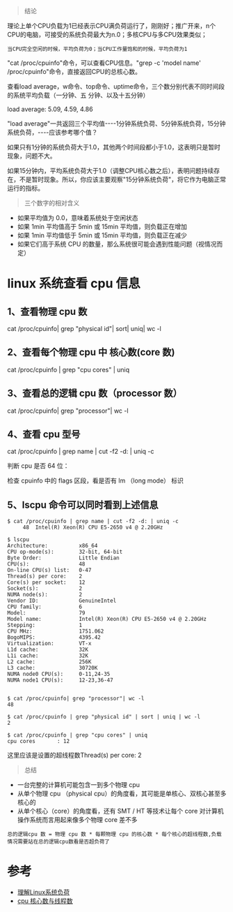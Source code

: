 
> 结论

理论上单个CPU负载为1已经表示CPU满负荷运行了，刚刚好；推广开来，n个CPU的电脑，可接受的系统负荷最大为n.0；多核CPU与多CPU效果类似；

`当CPU完全空闲的时候，平均负荷为0；当CPU工作量饱和的时候，平均负荷为1`

"cat /proc/cpuinfo"命令，可以查看CPU信息。"grep -c 'model name' /proc/cpuinfo"命令，直接返回CPU的总核心数。



查看load average，w命令、top命令、uptime命令，三个数分别代表不同时间段的系统平均负载（一分钟、五 分钟、以及十五分钟）

load average: 5.09, 4.59, 4.86

"load average"一共返回三个平均值----1分钟系统负荷、5分钟系统负荷，15分钟系统负荷，----应该参考哪个值？

如果只有1分钟的系统负荷大于1.0，其他两个时间段都小于1.0，这表明只是暂时现象，问题不大。

如果15分钟内，平均系统负荷大于1.0（调整CPU核心数之后），表明问题持续存在，不是暂时现象。所以，你应该主要观察"15分钟系统负荷"，将它作为电脑正常运行的指标。

> 三个数字的相对含义

- 如果平均值为 0.0，意味着系统处于空闲状态
- 如果 1min 平均值高于 5min 或 15min 平均值，则负载正在增加
- 如果 1min 平均值低于 5min 或 15min 平均值，则负载正在减少
- 如果它们高于系统 CPU 的数量，那么系统很可能会遇到性能问题（视情况而定）



# linux 系统查看 cpu 信息

## 1、查看物理 cpu 数

cat /proc/cpuinfo| grep "physical id"| sort| uniq| wc -l

## 2、查看每个物理 cpu 中 核心数(core 数)

cat /proc/cpuinfo | grep "cpu cores" | uniq

## 3、查看总的逻辑 cpu 数（processor 数）

cat /proc/cpuinfo| grep "processor"| wc -l

## 4、查看 cpu 型号

cat /proc/cpuinfo | grep name | cut -f2 -d: | uniq -c

判断 cpu 是否 64 位：

检查 cpuinfo 中的 flags 区段，看是否有 lm （long mode） 标识

## 5、lscpu 命令可以同时看到上述信息


```
$ cat /proc/cpuinfo | grep name | cut -f2 -d: | uniq -c
     48  Intel(R) Xeon(R) CPU E5-2650 v4 @ 2.20GHz

$ lscpu
Architecture:          x86_64
CPU op-mode(s):        32-bit, 64-bit
Byte Order:            Little Endian
CPU(s):                48
On-line CPU(s) list:   0-47
Thread(s) per core:    2
Core(s) per socket:    12
Socket(s):             2
NUMA node(s):          2
Vendor ID:             GenuineIntel
CPU family:            6
Model:                 79
Model name:            Intel(R) Xeon(R) CPU E5-2650 v4 @ 2.20GHz
Stepping:              1
CPU MHz:               1751.062
BogoMIPS:              4395.42
Virtualization:        VT-x
L1d cache:             32K
L1i cache:             32K
L2 cache:              256K
L3 cache:              30720K
NUMA node0 CPU(s):     0-11,24-35
NUMA node1 CPU(s):     12-23,36-47


$ cat /proc/cpuinfo| grep "processor"| wc -l
48

$ cat /proc/cpuinfo | grep "physical id" | sort | uniq | wc -l
2

$ cat /proc/cpuinfo | grep "cpu cores" | uniq
cpu cores       : 12

```

这里应该是设置的超线程数Thread(s) per core:    2

> 总结

- 一台完整的计算机可能包含一到多个物理 cpu
- 从单个物理 cpu （physical cpu）的角度看，其可能是单核心、双核心甚至多核心的
- 从单个核心（core）的角度看，还有 SMT / HT 等技术让每个 core 对计算机操作系统而言用起来像多个物理 core 差不多

`总的逻辑cpu 数 = 物理 cpu 数 * 每颗物理 cpu 的核心数 * 每个核心的超线程数,负载情况需要站在总的逻辑cpu数看是否超负荷了`


# 参考

- [理解Linux系统负荷](https://www.ruanyifeng.com/blog/2011/07/linux_load_average_explained.html)
- [cpu 核心数与线程数](https://zhuanlan.zhihu.com/p/86855590)
